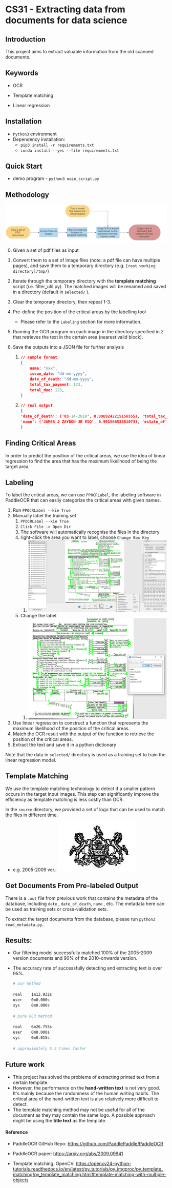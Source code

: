 # CS31 - Extracting  data from documents for data science

## Introduction

This project aims to extract valuable information from the old scanned documents. 

## Keywords

- OCR

- Template matching
- Linear regression 

## Installation

- `Python3` environment
- Dependency installation: 
  - `pip3 install -r requirements.txt`
  - `conda install --yes --file requirements.txt`

## Quick Start

- demo program - `python3 main_script.py`

## Methodology

![flow](screenshots/flow.png)

0. Given a set of pdf files as input

1. Convert them to a set of image files (note: a pdf file can have multiple pages), and save them to a temporary directory (e.g. `[root working directory]/tmp/`)

2. Iterate through the temporary directory with the **template matching** script (i.e. filter_util.py). The matched images will be renamed and saved in a directory (default in  `selected/` ).

3. Clear the temporary directory, then repeat 1-3.

4. Pre-define the position of the critical areas by the labelling tool

   - Please refer to the `Labeling` section for more information.

5. Running the OCR program on each image in the directory specified in `2` that retrieves the text in the certain area (nearest valid block).

6. Save the outputs into a JSON file for further analysis

   1. ```json
      // sample format
      {
          name: "xxx",
          issue_date: "dd-mm-yyyy",
          date_of_death: "dd-mm-yyyy",
          total_tax_payment: 123,
          total_due: 123,
      }
      ```

   2. ```json
      // real output
      {
      'date_of_death': ('03-14-2010', 0.9969242215156555), 'total_tax_payment': ('6.036.00', 0.9693364500999451), 'total_due': ('.00', 0.9907954335212708),
      'name': ('JAMES J ZAYDON JR ESQ', 0.99156653881073), 'estate_of': ('REV-1547 EX AFP (12-09)', 0.9862002730369568)
      }  
      ```

## Finding Critical Areas

In order to predict the position of the critical areas, we use the idea of linear regression to find the area that has the maximum likelihood of being the target area. 

## Labeling

To label the critical areas, we can use `PPOCRLabel`, the labeling software in PaddleOCR that can easily categorize the critical areas with given names.

1. Run  `PPOCRLabel --kie True`
2. Manually label the training set
   1. `PPOCRLabel --kie True`
   2. `Click File -> Open Dir`
   3. The software will automatically recognise the files in the directory
   4. right-click the area you want to label, choose `Change Box Key`
      1. ![step 4](screenshots/step4.png)
   5. Change the label
      1. ![step 5](screenshots/step5.png)
3. Use linear regression to construct a function that represents the maximum likelihood of the position of the critical areas.
4. Match the OCR result with the output of the function to retrieve the position of the critical areas.
5. Extract the text and save it in a python dictionary

Note that the data in `selected/` directory is used as a training set to train the linear regression model.

## Template Matching

We use the template matching technology to detect if a smaller pattern occurs in the target input images. This step can significantly improve the efficiency as template matching is less costly than OCR.

In the `source` directory, we provided a set of logo that can be used to match the files in different time.

- e.g. 2005-2009 ver.: ![2005](source/logo_2005.png)

## Get Documents From Pre-labeled Output

There is a `.out` file from previous work that contains the metadata of the database, including `date` , `date_of_death`, `name` , etc. The metadata here can be used as training sets or cross-validation sets.

To extract the target documents from the database, please run `python3 read_metadata.py`. 

## Results:

- Our filtering model successfully  matched 100% of the 2005-2009  version documents and 90% of the  2010-onwards version.

- The accuracy rate of successfully  detecting and extracting text is  over 95%.

  ```bash
  # our method
  
  real    1m13.932s
  user    0m0.000s
  sys     0m0.000s
  
  # pure OCR method
  
  real    6m26.755s
  user    0m0.000s
  sys     0m0.015s
  
  # approximately 5.2 times faster
  ```

## Future work

- This project has solved the problems of extracting printed text from a certain template. 
- However, the performance on the **hand-written text** is not very good. It's mainly because the randomness of the human writing habits. The critical area of the hand-written text is also relatively more difficult to detect. 
- The template matching method may not be useful for all of the document as they may contain the same logo. A possible approach might be using the **title text** as the template.



#### Reference

- PaddleOCR GitHub Repo: https://github.com/PaddlePaddle/PaddleOCR

- PaddleOCR paper: https://arxiv.org/abs/2009.09941

- Template matching, OpenCV: https://opencv24-python-tutorials.readthedocs.io/en/latest/py_tutorials/py_imgproc/py_template_matching/py_template_matching.html#template-matching-with-multiple-objects

  



